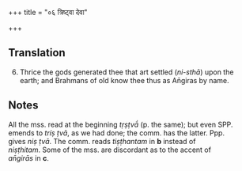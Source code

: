 +++
title = "०६ त्रिष्ट्वा देवा"

+++
## Translation
6. Thrice the gods generated thee that art settled (*ni-sthā*) upon the  
earth; and Brahmans of old know thee thus as An̄giras by name.

## Notes
All the mss. read at the beginning *tṛṣṭvā́* (p. the same); but even SPP.  
emends to *tríṣ ṭvā*, as we had done; the comm. has the latter. Ppp.  
gives *niṣ ṭvā*. The comm. reads *tiṣṭhantam* in **b** instead of  
*niṣṭhitam*. Some of the mss. are discordant as to the accent of  
*an̄girās* in **c**.
